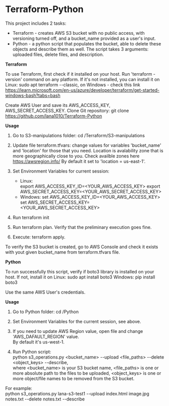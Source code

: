 # Terraform-Python
This project includes 2 tasks:
* Terraform - creates AWS S3 bucket with no public access, with versioning turned off, and a bucket_name provided as a user's input.
* Python - a python script that populates the bucket, able to delete these objects and describe them as well. The script takes 3 arguments: uploaded files, delete files, and description.

**Terraform**

To use Terraform, first check if it installed on your host. Run 'terraform -version' command on any platform. If it's not installed, you can install it 
on Linux: sudo apt terraform --classic,
on Windows - check this link https://learn.microsoft.com/en-us/azure/developer/terraform/get-started-windows-bash?tabs=bash

Create AWS User and save its AWS_ACCESS_KEY, AWS_SECRET_ACCESS_KEY.
Clone Git repository:
git clone https://github.com/lana1010/Terraform-Python

**Usage**

1) Go to S3-manipulations folder: cd /Terraform/S3-manipulations

2) Update file terraform.tfvars: change values for variables 'bucket_name' and 'location' for those that you need. Location is avalability zone that is more geographically close to you. Check availble zones here https://awsregion.info/ By default it set to 'location = us-east-1'.

3) Set Environment Variables for current session:
    * Linux:   
      export AWS_ACCESS_KEY_ID=<YOUR_AWS_ACCESS_KEY>
      export AWS_SECRET_ACCESS_KEY=<YOUR_AWS_SECRET_ACCESS_KEY>
    * Windows: 
      set AWS_ACCESS_KEY_ID=<YOUR_AWS_ACCESS_KEY>
      set AWS_SECRET_ACCESS_KEY=<YOUR_AWS_SECRET_ACCESS_KEY>
4) Run terraform init

5) Run terraform plan. Verify that the preliminary execution goes fine.

6) Execute: terraform apply.

To verify the S3 bucket is created, go to AWS Console and check it exists with yout given bucket_name from terraform.tfvars file.

**Python**

To run successfully this script, verify if boto3 library is installed on your host. If not, install it on
Linux: sudo apt install boto3
Windows: pip install boto3

Use the same AWS User's credentials.

**Usage**

1) Go to Python folder: cd /Python

2) Set Environment Variables for the current session, see above.

3) If you need to update AWS Region value, open file and change 'AWS_DAFAULT_REGION' value.                        
   By default it's us-west-1.

4) Run Python script:                                                                            
   python s3_operations.py <bucket_name> --upload <file_paths> --delete <object_keys> --describe,                    
   where <bucket_name> is your S3 bucket name, <file_paths> is one or more absolute path to the files to be uploaded, 
         <object_keys> is one or more object/file names to be removed from the S3 bucket.

For example:                                                                                               
python s3_operations.py lana-s3-test1 --upload index.html image.jpg notes.txt --delete notes.txt --describe
